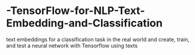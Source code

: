 # -TensorFlow-for-NLP-Text-Embedding-and-Classification
text embeddings for a classification task in the real world and create, train, and test a neural network with Tensorflow using texts
